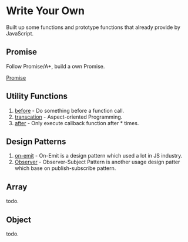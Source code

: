 # Write Your Own

Built up some functions and prototype functions that already provide by JavaScript.

## Promise

Follow Promise/A+, build a own Promise.

[Promise](https://github.com/yuetong3yu/write-your-own/blob/master/promise/promise.js)

## Utility Functions

1. [before](https://github.com/yuetong3yu/write-your-own/blob/master/utility/before.js) - Do something before a function call.
2. [transcation](https://github.com/yuetong3yu/write-your-own/blob/master/utility/transcation.js) - Aspect-oriented Programming.
3. [after](https://github.com/yuetong3yu/write-your-own/blob/master/utility/after.js) - Only execute callback function after \* times.

## Design Patterns

1. [on-emit](https://github.com/yuetong3yu/write-your-own/blob/master/design-pattern/om-emit.js) - On-Emit is a design pattern which used a lot in JS industry.
2. [Observer](https://github.com/yuetong3yu/write-your-own/blob/master/design-pattern/observer.js) - Observer-Subject Pattern is another usage design patter which base on publish-subscribe pattern.

## Array

todo.

## Object

todo.
